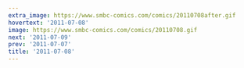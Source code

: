 ```yaml
---
extra_image: https://www.smbc-comics.com/comics/20110708after.gif
hovertext: '2011-07-08'
image: https://www.smbc-comics.com/comics/20110708.gif
next: '2011-07-09'
prev: '2011-07-07'
title: '2011-07-08'
---
```

